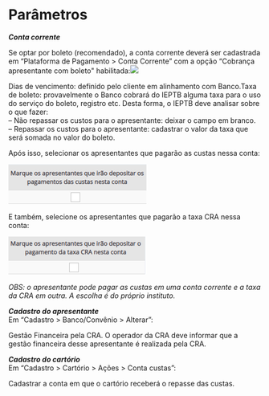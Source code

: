 # Parâmetros

_**Conta corrente**_

Se optar por boleto (recomendado), a conta corrente deverá ser cadastrada em “Plataforma de Pagamento > Conta Corrente” com a opção “Cobrança apresentante com boleto" habilitada:![](http://manual.crabr.com.br/manual/wp-content/uploads/2021/03/img-plataforma.png)

Dias de vencimento: definido pelo cliente em alinhamento com Banco.Taxa de boleto: provavelmente o Banco cobrará do IEPTB alguma taxa para o uso do serviço do boleto, registro etc. Desta forma, o IEPTB deve analisar sobre o que fazer:\
– Não repassar os custos para o apresentante: deixar o campo em branco.\
– Repassar os custos para o apresentante: cadastrar o valor da taxa que será somada no valor do boleto.

Após isso, selecionar os apresentantes que pagarão as custas nessa conta:

![](<../../.gitbook/assets/image (2) (1).png>)

E também, selecione os apresentantes que pagarão a taxa CRA nessa conta:&#x20;

![](<../../.gitbook/assets/image (4) (3) (1) (1).png>)

_OBS: o apresentante pode pagar as custas em uma conta corrente e a taxa da CRA em outra. A escolha é do próprio instituto._

_**Cadastro do apresentante**_\
Em “Cadastro > Banco/Convênio > Alterar”:

Gestão Financeira pela CRA. O operador da CRA deve informar que a gestão financeira desse apresentante é realizada pela CRA.

_**Cadastro do cartório**_\
Em “Cadastro > Cartório > Ações > Conta custas”:

Cadastrar a conta em que o cartório receberá o repasse das custas.
